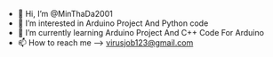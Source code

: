 - 👋 Hi, I’m @MinThaDa2001
- 👀 I’m interested in Arduino Project And Python code
- 🌱 I’m currently learning Arduino Project And C++ Code For Arduino
- 📫 How to reach me --> virusjob123@gmail.com

<!---
MinThaDa2001/MinThaDa2001 is a ✨ special ✨ repository because its `README.md` (this file) appears on your GitHub profile.
You can click the Preview link to take a look at your changes.
--->
